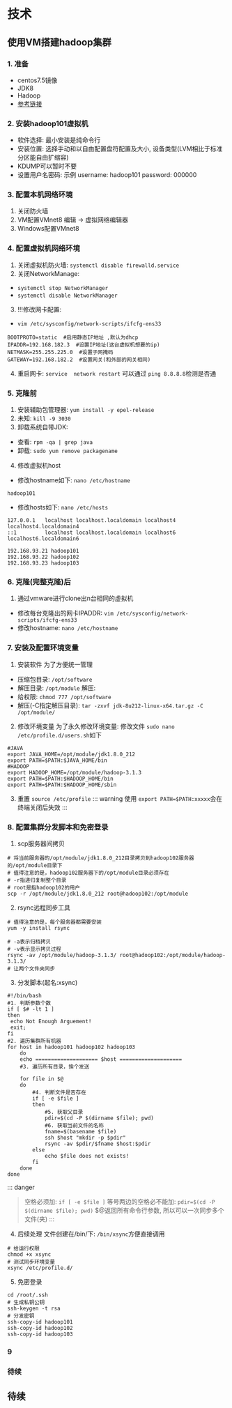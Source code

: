 # 技术

## 使用VM搭建hadoop集群

### 1. 准备

- centos7.5镜像
- JDK8
- Hadoop
- [参考链接](https://www.cnblogs.com/aeolian/p/8882790.html)

### 2. 安装hadoop101虚拟机

- 软件选择: 最小安装是纯命令行
- 安装位置: 选择手动和以自由配置盘符配置及大小, 设备类型(LVM相比于标准分区能自由扩缩容)
- KDUMP可以暂时不要
- 设置用户名密码: 示例 username: hadoop101 password: 000000

### 3. 配置本机网络环境

1. 关闭防火墙
2. VM配置VMnet8
   编辑 -> 虚拟网络编辑器
3. Windows配置VMnet8

### 4. 配置虚拟机网络环境

1. 关闭虚拟机防火墙: `systemctl disable firewalld.service`
2. 关闭NetworkManage:

- `systemctl stop NetworkManager`
- `systemctl disable NetworkManager`

3. !!!修改网卡配置:

- `vim /etc/sysconfig/network-scripts/ifcfg-ens33`

```
BOOTPROTO=static  #启用静态IP地址 ,默认为dhcp
IPADDR=192.168.182.3  #设置IP地址(这台虚拟机想要的ip)
NETMASK=255.255.225.0  #设置子网掩码
GATEWAY=192.168.182.2  #设置网关(和外部的网关相同)
```

4. 重启网卡: `service  network restart`
   可以通过 `ping 8.8.8.8`检测是否通

### 5. 克隆前

1. 安装辅助包管理器: `yum install -y epel-release`
2. 未知: `kill -9 3030`
3. 卸载系统自带JDK:

- 查看: `rpm -qa | grep java`
- 卸载: `sudo yum remove packagename`

4. 修改虚拟机host

- 修改hostname如下: `nano /etc/hostname`

```
hadoop101
```

- 修改hosts如下: `nano /etc/hosts`

```
127.0.0.1   localhost localhost.localdomain localhost4 localhost4.localdomain4
::1         localhost localhost.localdomain localhost6 localhost6.localdomain6

192.168.93.21 hadoop101
192.168.93.22 hadoop102
192.168.93.23 hadoop103
```

### 6. 克隆(完整克隆)后

1. 通过vmware进行clone出n台相同的虚拟机

- 修改每台克隆出的网卡IPADDR: `vim /etc/sysconfig/network-scripts/ifcfg-ens33`
- 修改hostname: `nano /etc/hostname`

### 7. 安装及配置环境变量

1. 安装软件
   为了方便统一管理

- 压缩包目录: `/opt/software`
- 解压目录: `/opt/module`
  解压:
- 给权限: `chmod 777 /opt/software`
- 解压(-C指定解压目录): `tar -zxvf jdk-8u212-linux-x64.tar.gz -C /opt/module/`

2. 修改环境变量
   为了永久修改环境变量: 修改文件 `sudo nano /etc/profile.d/users.sh`如下

```shell
#JAVA
export JAVA_HOME=/opt/module/jdk1.8.0_212
export PATH=$PATH:$JAVA_HOME/bin
#HADOOP
export HADOOP_HOME=/opt/module/hadoop-3.1.3
export PATH=$PATH:$HADOOP_HOME/bin
export PATH=$PATH:$HADOOP_HOME/sbin
```

3. 重置
   `source /etc/profile`
   ::: warning
   使用 `export PATH=$PATH:xxxxx`会在终端关闭后失效
   :::

### 8. 配置集群分发脚本和免密登录

1. scp服务器间拷贝

```shell
# 将当前服务器的/opt/module/jdk1.8.0_212目录拷贝到hadoop102服务器的/opt/module目录下
# 值得注意的是，hadoop102服务器下的/opt/module目录必须存在
# -r指递归复制整个目录
# root是指hadoop102的用户
scp -r /opt/module/jdk1.8.0_212 root@hadoop102:/opt/module
```

2. rsync远程同步工具

```shell
# 值得注意的是，每个服务器都需要安装
yum -y install rsync

# -a表示归档拷贝
# -v表示显示拷贝过程
rsync -av /opt/module/hadoop-3.1.3/ root@hadoop102:/opt/module/hadoop-3.1.3/
# 让两个文件夹同步
```

3. 分发脚本(起名:xsync)

```shell
#!/bin/bash
#1. 判断参数个数
if [ $# -lt 1 ]
then
 echo Not Enough Arguement!
 exit;
fi
#2. 遍历集群所有机器
for host in hadoop101 hadoop102 hadoop103
    do
    echo ==================== $host ====================
    #3. 遍历所有目录，挨个发送

    for file in $@
    do
        #4. 判断文件是否存在
        if [ -e $file ]
        then
            #5. 获取父目录
            pdir=$(cd -P $(dirname $file); pwd)
            #6. 获取当前文件的名称
            fname=$(basename $file)
            ssh $host "mkdir -p $pdir"
            rsync -av $pdir/$fname $host:$pdir
        else
            echo $file does not exists!
        fi
    done
done
```

::: danger

> 空格必须加: `if [ -e $file ]`
> 等号两边的空格必不能加: `pdir=$(cd -P $(dirname $file); pwd)`
> $@返回所有命令行参数, 所以可以一次同步多个文件(夹)
> :::

4. 后续处理
   文件创建在/bin/下: `/bin/xsync`方便直接调用

```shell
# 给运行权限
chmod +x xsync
# 测试同步环境变量
xsync /etc/profile.d/
```

5. 免密登录

```shell
cd /root/.ssh
# 生成私钥公钥
ssh-keygen -t rsa
# 分发密钥
ssh-copy-id hadoop101
ssh-copy-id hadoop102
ssh-copy-id hadoop103
```

### 9

### 待续

## 待续
